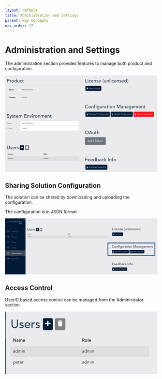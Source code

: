 ```yaml
---
layout: default
title: Administration and Settings
parent: Key Concepts
nav_order: 17
---
```


# Administration and Settings
The administration section provides features to manage both product and configuration.

![API AutoFlow Administration Access Control](/assets/images/admin.png)

## Sharing Solution Configuration

The solution can be shared by downloading and uploading the configuration.

The configuration is in JSON format.

![API AutoFlow Administration Access Share](/assets/images/admin-share.png)

## Access Control
UserID based access control can be managed from the Administrator section.


![API AutoFlow Administration Access Control](/assets/images/admin-access-control.png)
